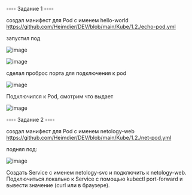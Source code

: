 
---- Задание 1 ----

создал манифест для Pod с именем hello-world    
https://github.com/Heimdier/DEV/blob/main/Kube/1.2./echo-pod.yml

запустил под   

![image](https://github.com/user-attachments/assets/1656d8c8-f07d-4224-9f49-ef5d3fa8ac5a)  

![image](https://github.com/user-attachments/assets/f431a6f8-d0cd-4108-a8c4-50096befd2af)

сделал проброс порта для подключения к pod    

![image](https://github.com/user-attachments/assets/fa2d7ec6-6f78-44f9-9a14-3801b3129e78)

Подключился к Pod, смотрим что выдает   

![image](https://github.com/user-attachments/assets/1c76b028-976a-4c55-838d-ab8d03c365f0)


---- Задание 2 ----

создал манифест для Pod с именем netology-web    
https://github.com/Heimdier/DEV/blob/main/Kube/1.2./net-pod.yml

поднял под:   

![image](https://github.com/user-attachments/assets/27b8971c-1b4a-4e1a-bf50-17327204b91c)





Создать Service с именем netology-svc и подключить к netology-web.
Подключиться локально к Service с помощью kubectl port-forward и вывести значение (curl или в браузере).












